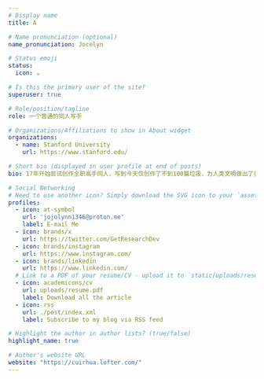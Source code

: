 ```yaml
---
# Display name
title: A

# Name pronunciation (optional)
name_pronunciation: Jocelyn

# Status emoji
status:
  icon: ☕️

# Is this the primary user of the site?
superuser: true

# Role/position/tagline
role: 一个普通的同人写手

# Organizations/Affiliations to show in About widget
organizations:
  - name: Stanford University
    url: https://www.stanford.edu/

# Short bio (displayed in user profile at end of posts)
bio: 17年开始尝试创作全职高手同人，写到今天仅创作了不到100篇垃圾，为人类文明做出了突出的贡献，荣获诺贝尔环保奖

# Social Networking
# Need to use another icon? Simply download the SVG icon to your `assets/media/icons/` folder.
profiles:
  - icon: at-symbol
    url: 'jojolynn1346@proton.me'
    label: E-mail Me
  - icon: brands/x
    url: https://twitter.com/GetResearchDev
  - icon: brands/instagram
    url: https://www.instagram.com/
  - icon: brands/linkedin
    url: https://www.linkedin.com/
  # Link to a PDF of your resume/CV - upload it to `static/uploads/resume.pdf`
  - icon: academicons/cv
    url: uploads/resume.pdf
    label: Download all the article
  - icon: rss
    url: ./post/index.xml
    label: Subscribe to my blog via RSS feed

# Highlight the author in author lists? (true/false)
highlight_name: true

# Author's website URL
website: "https://cuirhua.lofter.com/"
---
```

